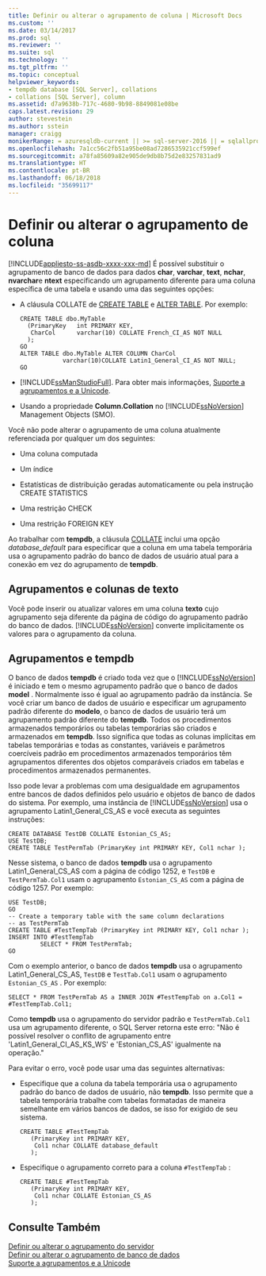 ```yaml
---
title: Definir ou alterar o agrupamento de coluna | Microsoft Docs
ms.custom: ''
ms.date: 03/14/2017
ms.prod: sql
ms.reviewer: ''
ms.suite: sql
ms.technology: ''
ms.tgt_pltfrm: ''
ms.topic: conceptual
helpviewer_keywords:
- tempdb database [SQL Server], collations
- collations [SQL Server], column
ms.assetid: d7a9638b-717c-4680-9b98-8849081e08be
caps.latest.revision: 29
author: stevestein
ms.author: sstein
manager: craigg
monikerRange: = azuresqldb-current || >= sql-server-2016 || = sqlallproducts-allversions
ms.openlocfilehash: 7a1cc56c2fb51a95be08ad7286535921ccf599ef
ms.sourcegitcommit: a78fa85609a82e905de9db8b75d2e83257831ad9
ms.translationtype: HT
ms.contentlocale: pt-BR
ms.lasthandoff: 06/18/2018
ms.locfileid: "35699117"
---
```

# <a name="set-or-change-the-column-collation"></a>Definir ou alterar o agrupamento de coluna
[!INCLUDE[appliesto-ss-asdb-xxxx-xxx-md](../../includes/appliesto-ss-asdb-xxxx-xxx-md.md)]
  É possível substituir o agrupamento de banco de dados para dados **char**, **varchar**, **text**, **nchar**, **nvarchar**e **ntext** especificando um agrupamento diferente para uma coluna específica de uma tabela e usando uma das seguintes opções:  
  
-   A cláusula COLLATE de [CREATE TABLE](../../t-sql/statements/create-table-transact-sql.md) e [ALTER TABLE](../../t-sql/statements/alter-table-transact-sql.md). Por exemplo:  
  
    ```  
    CREATE TABLE dbo.MyTable  
      (PrimaryKey   int PRIMARY KEY,  
       CharCol      varchar(10) COLLATE French_CI_AS NOT NULL  
      );  
    GO  
    ALTER TABLE dbo.MyTable ALTER COLUMN CharCol  
                varchar(10)COLLATE Latin1_General_CI_AS NOT NULL;  
    GO  
    ```  
  
-   [!INCLUDE[ssManStudioFull](../../includes/ssmanstudiofull-md.md)]. Para obter mais informações, [Suporte a agrupamentos e a Unicode](../../relational-databases/collations/collation-and-unicode-support.md).  
  
-   Usando a propriedade **Column.Collation** no [!INCLUDE[ssNoVersion](../../includes/ssnoversion-md.md)] Management Objects (SMO).  
  
 Você não pode alterar o agrupamento de uma coluna atualmente referenciada por qualquer um dos seguintes:  
  
-   Uma coluna computada  
  
-   Um índice  
  
-   Estatísticas de distribuição geradas automaticamente ou pela instrução CREATE STATISTICS  
  
-   Uma restrição CHECK  
  
-   Uma restrição FOREIGN KEY  
  
 Ao trabalhar com **tempdb**, a cláusula [COLLATE](~/t-sql/statements/collations.md) inclui uma opção *database_default* para especificar que a coluna em uma tabela temporária usa o agrupamento padrão do banco de dados de usuário atual para a conexão em vez do agrupamento de **tempdb**.  
  
## <a name="collations-and-text-columns"></a>Agrupamentos e colunas de texto  
 Você pode inserir ou atualizar valores em uma coluna **texto** cujo agrupamento seja diferente da página de código do agrupamento padrão do banco de dados. [!INCLUDE[ssNoVersion](../../includes/ssnoversion-md.md)] converte implicitamente os valores para o agrupamento da coluna.  
  
## <a name="collations-and-tempdb"></a>Agrupamentos e tempdb  
 O banco de dados **tempdb** é criado toda vez que o [!INCLUDE[ssNoVersion](../../includes/ssnoversion-md.md)] é iniciado e tem o mesmo agrupamento padrão que o banco de dados **model** . Normalmente isso é igual ao agrupamento padrão da instância. Se você criar um banco de dados de usuário e especificar um agrupamento padrão diferente do **modelo**, o banco de dados de usuário terá um agrupamento padrão diferente do **tempdb**. Todos os procedimentos armazenados temporários ou tabelas temporárias são criados e armazenados em **tempdb**. Isso significa que todas as colunas implícitas em tabelas temporárias e todas as constantes, variáveis e parâmetros coercíveis padrão em procedimentos armazenados temporários têm agrupamentos diferentes dos objetos comparáveis criados em tabelas e procedimentos armazenados permanentes.  
  
 Isso pode levar a problemas com uma desigualdade em agrupamentos entre bancos de dados definidos pelo usuário e objetos de banco de dados do sistema. Por exemplo, uma instância de [!INCLUDE[ssNoVersion](../../includes/ssnoversion-md.md)] usa o agrupamento Latin1_General_CS_AS e você executa as seguintes instruções:  
  
```  
CREATE DATABASE TestDB COLLATE Estonian_CS_AS;  
USE TestDB;  
CREATE TABLE TestPermTab (PrimaryKey int PRIMARY KEY, Col1 nchar );  
```  
  
 Nesse sistema, o banco de dados **tempdb** usa o agrupamento Latin1_General_CS_AS com a página de código 1252, e `TestDB` e `TestPermTab.Col1` usam o agrupamento `Estonian_CS_AS` com a página de código 1257. Por exemplo:  
  
```  
USE TestDB;  
GO  
-- Create a temporary table with the same column declarations  
-- as TestPermTab  
CREATE TABLE #TestTempTab (PrimaryKey int PRIMARY KEY, Col1 nchar );  
INSERT INTO #TestTempTab  
         SELECT * FROM TestPermTab;  
GO  
```  
  
 Com o exemplo anterior, o banco de dados **tempdb** usa o agrupamento Latin1_General_CS_AS, `TestDB` e `TestTab.Col1` usam o agrupamento `Estonian_CS_AS` . Por exemplo:  
  
```  
SELECT * FROM TestPermTab AS a INNER JOIN #TestTempTab on a.Col1 = #TestTempTab.Col1;  
```  
  
 Como **tempdb** usa o agrupamento do servidor padrão e `TestPermTab.Col1` usa um agrupamento diferente, o SQL Server retorna este erro: "Não é possível resolver o conflito de agrupamento entre 'Latin1_General_CI_AS_KS_WS' e 'Estonian_CS_AS' igualmente na operação."  
  
 Para evitar o erro, você pode usar uma das seguintes alternativas:  
  
-   Especifique que a coluna da tabela temporária usa o agrupamento padrão do banco de dados de usuário, não **tempdb**. Isso permite que a tabela temporária trabalhe com tabelas formatadas de maneira semelhante em vários bancos de dados, se isso for exigido de seu sistema.  
  
    ```  
    CREATE TABLE #TestTempTab  
       (PrimaryKey int PRIMARY KEY,  
        Col1 nchar COLLATE database_default  
       );  
    ```  
  
-   Especifique o agrupamento correto para a coluna `#TestTempTab` :  
  
    ```  
    CREATE TABLE #TestTempTab  
       (PrimaryKey int PRIMARY KEY,  
        Col1 nchar COLLATE Estonian_CS_AS  
       );  
    ```  
  
## <a name="see-also"></a>Consulte Também  
 [Definir ou alterar o agrupamento do servidor](../../relational-databases/collations/set-or-change-the-server-collation.md)   
 [Definir ou alterar o agrupamento de banco de dados](../../relational-databases/collations/set-or-change-the-database-collation.md)   
 [Suporte a agrupamentos e a Unicode](../../relational-databases/collations/collation-and-unicode-support.md)  
  
  

